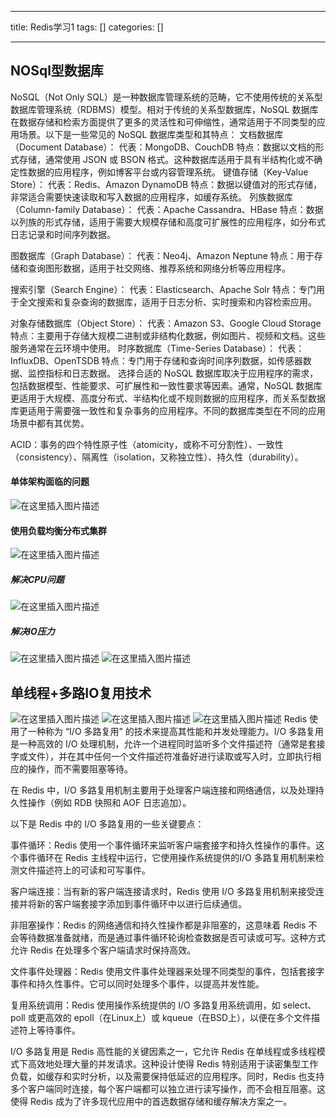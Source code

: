 
--- 
title:  Redis学习1 
tags: []
categories: [] 

---
## NOSql型数据库

>  
 NoSQL（Not Only SQL）是一种数据库管理系统的范畴，它不使用传统的关系型数据库管理系统（RDBMS）模型。相对于传统的关系型数据库，NoSQL 数据库在数据存储和检索方面提供了更多的灵活性和可伸缩性，通常适用于不同类型的应用场景。以下是一些常见的 NoSQL 数据库类型和其特点： 
 文档数据库（Document Database）： 
 代表：MongoDB、CouchDB 特点：数据以文档的形式存储，通常使用 JSON 或 BSON 格式。这种数据库适用于具有半结构化或不确定性数据的应用程序，例如博客平台或内容管理系统。 
 键值存储（Key-Value Store）： 
 代表：Redis、Amazon DynamoDB 特点：数据以键值对的形式存储，非常适合需要快速读取和写入数据的应用程序，如缓存系统。 列族数据库（Column-family Database）： 
 代表：Apache Cassandra、HBase 特点：数据以列族的形式存储，适用于需要大规模存储和高度可扩展性的应用程序，如分布式日志记录和时间序列数据。 


>  
 图数据库（Graph Database）： 
 代表：Neo4j、Amazon Neptune 特点：用于存储和查询图形数据，适用于社交网络、推荐系统和网络分析等应用程序。 


>  
 搜索引擎（Search Engine）： 
 代表：Elasticsearch、Apache Solr 特点：专门用于全文搜索和复杂查询的数据库，适用于日志分析、实时搜索和内容检索应用。 


>  
 对象存储数据库（Object Store）： 
 代表：Amazon S3、Google Cloud Storage 特点：主要用于存储大规模二进制或非结构化数据，例如图片、视频和文档。这些服务通常在云环境中使用。 
 时序数据库（Time-Series Database）： 
 代表：InfluxDB、OpenTSDB 特点：专门用于存储和查询时间序列数据，如传感器数据、监控指标和日志数据。 选择合适的 NoSQL 数据库取决于应用程序的需求，包括数据模型、性能要求、可扩展性和一致性要求等因素。通常，NoSQL 数据库更适用于大规模、高度分布式、半结构化或不规则数据的应用程序，而关系型数据库更适用于需要强一致性和复杂事务的应用程序。不同的数据库类型在不同的应用场景中都有其优势。 


ACID：事务的四个特性原子性（atomicity，或称不可分割性）、一致性（consistency）、隔离性（isolation，又称独立性）、持久性（durability）。

#### 单体架构面临的问题

<img src="https://img-blog.csdnimg.cn/231dafe8e2af4df1a0fc1c169254b8d2.png" alt="在这里插入图片描述">

#### 使用负载均衡分布式集群

<img src="https://img-blog.csdnimg.cn/3d9e29566a064f4c9345ad5c150ae879.png" alt="在这里插入图片描述">

##### 解决CPU问题

<img src="https://img-blog.csdnimg.cn/e295700ea1374c65a34c6036fdf5e9bb.png" alt="在这里插入图片描述">

##### 解决IO压力

<img src="https://img-blog.csdnimg.cn/bb7999e27e124786b6fac59144f6564f.png" alt="在这里插入图片描述"> <img src="https://img-blog.csdnimg.cn/be4247a9e54241d19d70be7f76cc030f.png" alt="在这里插入图片描述">

## 单线程+多路IO复用技术

<img src="https://img-blog.csdnimg.cn/f0eb0040a31045f4827d6b1fed8b4add.png" alt="在这里插入图片描述"> <img src="https://img-blog.csdnimg.cn/041c0571927348feaa2f6db671b0a2d4.png" alt="在这里插入图片描述"> <img src="https://img-blog.csdnimg.cn/dd0582cebb1040279acd62108b585784.png" alt="在这里插入图片描述"> Redis 使用了一种称为 “I/O 多路复用” 的技术来提高其性能和并发处理能力。I/O 多路复用是一种高效的 I/O 处理机制，允许一个进程同时监听多个文件描述符（通常是套接字或文件），并在其中任何一个文件描述符准备好进行读取或写入时，立即执行相应的操作，而不需要阻塞等待。

在 Redis 中，I/O 多路复用机制主要用于处理客户端连接和网络通信，以及处理持久性操作（例如 RDB 快照和 AOF 日志追加）。

以下是 Redis 中的 I/O 多路复用的一些关键要点：

>  
 事件循环：Redis 使用一个事件循环来监听客户端套接字和持久性操作的事件。这个事件循环在 Redis 主线程中运行，它使用操作系统提供的I/O 多路复用机制来检测文件描述符上的可读和可写事件。 


>  
 客户端连接：当有新的客户端连接请求时，Redis 使用 I/O 多路复用机制来接受连接并将新的客户端套接字添加到事件循环中以进行后续通信。 


>  
 非阻塞操作：Redis 的网络通信和持久性操作都是非阻塞的，这意味着 Redis 不会等待数据准备就绪，而是通过事件循环轮询检查数据是否可读或可写。这种方式允许 Redis 在处理多个客户端请求时保持高效。 


>  
 文件事件处理器：Redis 使用文件事件处理器来处理不同类型的事件，包括套接字事件和持久性事件。它可以同时处理多个事件，以提高并发性能。 


>  
 复用系统调用：Redis 使用操作系统提供的 I/O 多路复用系统调用，如 select、poll 或更高效的 epoll（在Linux上）或 kqueue（在BSD上），以便在多个文件描述符上等待事件。 


I/O 多路复用是 Redis 高性能的关键因素之一，它允许 Redis 在单线程或多线程模式下高效地处理大量的并发请求。这种设计使得 Redis 特别适用于读密集型工作负载，如缓存和实时分析，以及需要保持低延迟的应用程序。同时，Redis 也支持多个客户端同时连接，每个客户端都可以独立进行读写操作，而不会相互阻塞。这使得 Redis 成为了许多现代应用中的首选数据存储和缓存解决方案之一。

